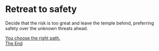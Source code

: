 # Retreat to safety

Decide that the risk is too great and leave the temple behind, preferring safety over the unknown threats ahead.

[You choose the right path.</br> The End](/intro.md)
